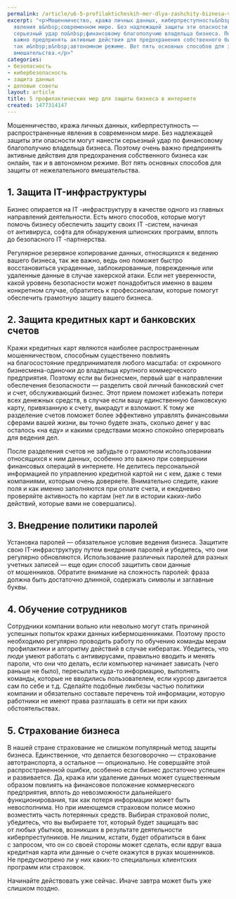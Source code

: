 ```yaml
---
permalink: /article/u6-5-profilakticheskih-mer-dlya-zashchity-biznesa-v-internete
excerpt: "<p>Мошенничество, кража личных данных, киберпреступность&nbsp;— распространенные
  явления в&nbsp;современном мире. Без надлежащей защиты эти опасности могут нанести
  серьезный удар по&nbsp;финансовому благополучию владельца бизнеса. Поэтому очень
  важно предпринять активные действия для предохранения собственного бизнеса как онлайн,
  так и&nbsp;в&nbsp;автономном режиме. Вот пять основных способов для защиты от&nbsp;нежелательного
  вмешательства.</p>"
categories:
- безопасность
- кибербезопасность
- защита данных
- деловые советы
layout: article
title: 5 профилактических мер для защиты бизнеса в интернете
created: 1477314147
---
```

<p>Мошенничество, кража личных данных, киберпреступность&nbsp;— распространенные явления в&nbsp;современном мире. Без надлежащей защиты эти опасности могут нанести серьезный удар по&nbsp;финансовому благополучию владельца бизнеса. Поэтому очень важно предпринять активные действия для предохранения собственного бизнеса как онлайн, так и&nbsp;в&nbsp;автономном режиме. Вот пять основных способов для защиты от&nbsp;нежелательного вмешательства.</p>
<h2>1. Защита IT-инфраструктуры</h2>
<p>Бизнес опирается на&nbsp;IT -инфраструктуру в&nbsp;качестве одного из&nbsp;главных направлений деятельности. Есть много способов, которые могут помочь бизнесу обеспечить защиту своих IT -систем, начиная от&nbsp;антивируса, софта для обнаружения шпионских программ, вплоть до&nbsp;безопасного IT -партнерства. </p>
<p>Регулярное резервное копирование данных, относящихся к&nbsp;ведению вашего бизнеса, так&nbsp;же важно, ведь оно поможет быстро восстановиться украденные, заблокированные, поврежденные или удаленные данные в&nbsp;случае хакерской атаки. Если нет уверенности, какой уровень безопасности может понадобиться именно в&nbsp;вашем конкретном случае, обратитесь к&nbsp;профессионалам, которые помогут обеспечить грамотную защиту вашего бизнеса.</p>
<h2>2. Защита кредитных карт и&nbsp;банковских счетов</h2>
<p>Кражи кредитных карт являются наиболее распространенным мошенничеством, способным существенно повлиять на&nbsp;благосостояние предпринимателя любого масштаба: от&nbsp;скромного бизнесмена-одиночки до&nbsp;владельца крупного коммерческого предприятия. Поэтому если вы&nbsp;бизнесмен, первый шаг в&nbsp;направлении обеспечения безопасности&nbsp;— разделить свой личный банковский счет и&nbsp;счет, обслуживающий бизнес. Этот прием поможет избежать потери всех денежных средств, в&nbsp;случае если вашу единственную банковскую карту, привязанную к&nbsp;счету, выкрадут и&nbsp;взломают. К&nbsp;тому&nbsp;же разделение счетов поможет более эффективно управлять финансовыми сферами вашей жизни, вы&nbsp;точно будете знать, сколько денег у&nbsp;вас осталось «на&nbsp;еду» и&nbsp;какими средствами можно спокойно оперировать для ведения дел.</p>
<p>После разделения счетов не&nbsp;забудьте о&nbsp;грамотном использовании относящихся к&nbsp;ним данных, особенно это важно при совершении финансовых операций в&nbsp;интернете. Не&nbsp;делитесь персональной информацией по&nbsp;управлению кредитной картой ни&nbsp;с&nbsp;кем, даже с&nbsp;теми компаниями, которым очень доверяете. Внимательно следите, какие поля и&nbsp;как именно заполняются при оплате счета, и&nbsp;ежедневно проверяйте активность по&nbsp;картам (нет&nbsp;ли в&nbsp;истории каких-либо действий, которые вами не&nbsp;совершались).</p>
<h2>3. Внедрение политики паролей</h2>
<p>Установка паролей&nbsp;— обязательное условие ведения бизнеса. Защитите свою IT-инфраструктуру путем внедрения паролей и&nbsp;убедитесь, что они регулярно обновляются. Использование различных паролей для разных учетных записей&nbsp;— еще один способ защитить свои данные от&nbsp;мошенников. Обратите внимание на&nbsp;сложность паролей: фраза должна быть достаточно длинной, содержать символы и&nbsp;заглавные буквы.</p>
<h2>4. Обучение сотрудников</h2>
<p>Сотрудники компании вольно или невольно могут стать причиной успешных попыток кражи данных кибермошенниками. Поэтому просто необходимо регулярно проводить работу по&nbsp;обучению команды мерам профилактики и&nbsp;алгоритму действий в&nbsp;случае кибератак. Убедитесь, что люди умеют работать с&nbsp;антивирусами, правильно вводить и&nbsp;менять пароли, что они что делать, если компьютер начинает зависать (чего раньше не&nbsp;было), пересылать куда-то информацию, выполнять команды, которые не&nbsp;вводились пользователем, если курсор двигается сам по&nbsp;себе и&nbsp;т.д. Сделайте подобные ликбезы частью политики компании и&nbsp;обязательно составьте перечень той информации, которую работники не&nbsp;имеют права разглашать в&nbsp;сети ни&nbsp;при каких обстоятельствах.</p>
<h2>5. Страхование бизнеса</h2>
<p>В&nbsp;нашей стране страхование не&nbsp;слишком популярный метод защиты бизнеса. Единственное, что делается безоговорочно&nbsp;— страхование автотранспорта, а&nbsp;остальное&nbsp;— опционально. Не&nbsp;совершайте этой распространенной ошибки, особенно если бизнес достаточно успешен и&nbsp;развивается. Да, кража или удаление данных может существенным образом повлиять на&nbsp;финансовое положение коммерческого предприятия, вплоть до&nbsp;невозможности дальнейшего функционирования, так как потеря информации может быть невосполнима. Но&nbsp;при имеющемся страховом полисе можно возместить часть потерянных средств. Выбирая страховой полис, убедитесь, что вы&nbsp;выбираете тот, который будет защищать вас от&nbsp;любых убытков, возникших в&nbsp;результате деятельности киберпреступников. Не&nbsp;лишним, кстати, будет обратиться в&nbsp;банк с&nbsp;запросом, что он&nbsp;со&nbsp;своей стороны может сделать, если вдруг ваша кредитная карта или данные о&nbsp;счете окажутся в&nbsp;руках мошенников. Не&nbsp;предусмотрено&nbsp;ли у&nbsp;них каких-то специальных клиентских программ или страховок.</p>
<p>Начинайте действовать уже сейчас. Иначе завтра может быть уже слишком поздно.</p>
